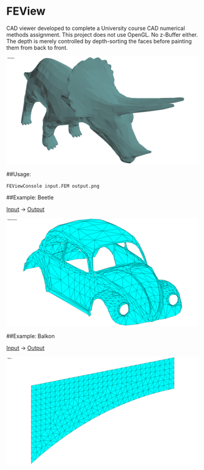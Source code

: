 FEView
=======

CAD viewer developed to complete a University course CAD numerical methods assignment. 
This project does not use OpenGL. No z-Buffer either. 
The depth is merely controlled by depth-sorting the faces before painting them from back to front.

![](https://raw.githubusercontent.com/sleutho/FEView/master/FEViewExample/Dinosaurier.png)

##Usage:
```
FEViewConsole input.FEM output.png
```

##Example: Beetle

[Input](https://raw.githubusercontent.com/sleutho/FEView/master/FEViewExample/VW_Kaefer.FEM) -> [Output](https://raw.githubusercontent.com/sleutho/FEView/master/FEViewExample/VW_Kaefer.png)

![](https://raw.githubusercontent.com/sleutho/FEView/master/FEViewExample/VW_Kaefer.png)


##Example: Balkon

[Input](https://raw.githubusercontent.com/sleutho/FEView/master/FEViewExample/balkon_dreieck_III.FEM) -> [Output](https://raw.githubusercontent.com/sleutho/FEView/master/FEViewExample/balkon_dreieck_III.png)

![](https://raw.githubusercontent.com/sleutho/FEView/master/FEViewExample/balkon_dreieck_III.png)

